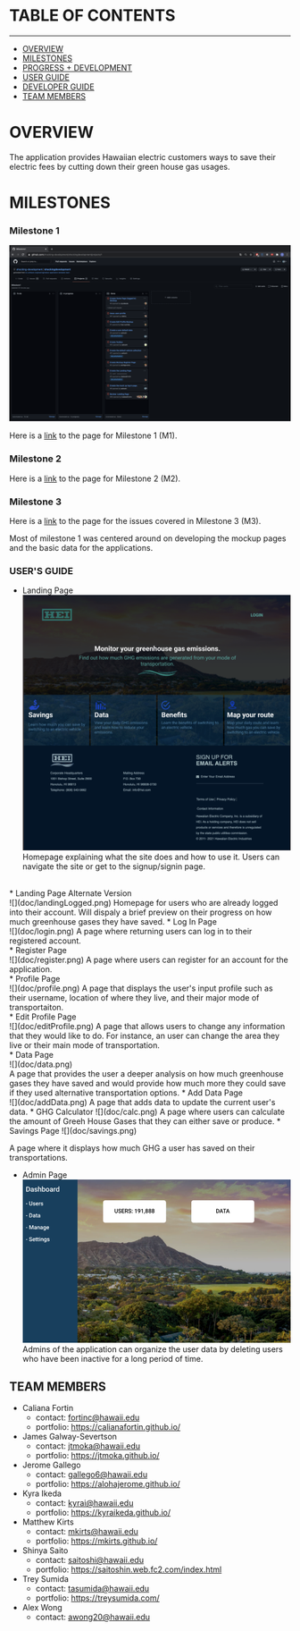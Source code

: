 # TABLE OF CONTENTS
***
* [OVERVIEW](#overview)
* [MILESTONES](#milestones)
* [PROGRESS + DEVELOPMENT](#progress--development)
* [USER GUIDE](#user-guide)
* [DEVELOPER GUIDE](#developer-guide)
* [TEAM MEMBERS](#team-members)


# OVERVIEW
The application provides Hawaiian electric customers ways to save their electric fees by cutting down their green house gas usages.


# MILESTONES

### Milestone 1

![](doc/milestone1.png)

Here is a <a href="https://github.com/shocking-development/shockingdevelopment/projects/1">link</a> to the page for Milestone 1 (M1). <br/>

### Milestone 2

Here is a <a href="https://github.com/shocking-development/shockingdevelopment/projects/2">link</a> to the page for Milestone 2 (M2). <br/>

 ### Milestone 3

 Here is a <a href="https://github.com/shocking-development/shockingdevelopment/projects/3">link</a> to the page for the issues covered in Milestone 3 (M3). <br/>

Most of milestone 1 was centered around on developing the mockup pages and the basic data for the applications.


### USER'S GUIDE
* Landing Page <br/>
![](doc/landing.png)
Homepage explaining what the site does and how to use it.  Users can navigate the site or get to the signup/signin page.
<br/>
* Landing Page Alternate Version <br/>
![](doc/landingLogged.png)
Homepage for users who are already logged into their account. Will dispaly a brief preview on their progress on how much greenhouse gases they have saved.
* Log In Page <br/>
![](doc/login.png)
A page where returning users can log in to their registered account.
<br/>
* Register Page <br/>
![](doc/register.png)
A page where users can register for an account for the application.
<br/>
* Profile Page <br/>
![](doc/profile.png)
A page that displays the user's input profile such as their username, location of where they live, and their major mode of transportaiton.
<br/>
* Edit Profile Page <br/>
![](doc/editProfile.png)
A page that allows users to change any information that they would like to do. For instance, an user can change the area they live or their main mode of transportation.
<br/>
* Data Page <br/>
![](doc/data.png) 
<br/>
A page that provides the user a deeper analysis on how much greenhouse gases they have saved and would provide how much more they could save if they used alternative transportation options.
* Add Data Page <br/>
![](doc/addData.png)
A page that adds data to update the current user's data.
* GHG Calculator
![](doc/calc.png)
A page where users can calculate the amount of Greeh House Gases that they can either save or produce.
* Savings Page 
![](doc/savings.png)

A page where it displays how much GHG a user has saved on their transportations.
* Admin Page <br/>
![](doc/admin.png)
Admins of the application can organize the user data by deleting users who have been inactive for a long period of time.


## TEAM MEMBERS
* Caliana Fortin
  * contact: fortinc@hawaii.edu
  * portfolio: https://calianafortin.github.io/
*  James Galway-Severtson
   * contact: jtmoka@hawaii.edu
   * portfolio: https://jtmoka.github.io/
* Jerome Gallego
  * contact: gallego6@hawaii.edu
  * portfolio: https://alohajerome.github.io/
* Kyra Ikeda
  * contact: kyrai@hawaii.edu
  * portfolio: https://kyraikeda.github.io/
* Matthew Kirts
  * contact: mkirts@hawaii.edu
  * portfolio: https://mkirts.github.io/
* Shinya Saito
  * contact: saitoshi@hawaii.edu
  * portfolio: https://saitoshin.web.fc2.com/index.html
* Trey Sumida
  * contact: tasumida@hawaii.edu
  * portfolio: https://treysumida.com/
* Alex Wong
  * contact: awong20@hawaii.edu
